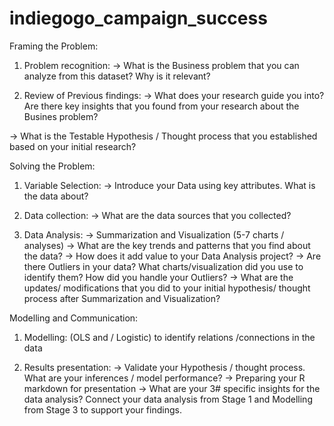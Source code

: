 # indiegogo_campaign_success

Framing the Problem:

1. Problem recognition:
  -> What is the Business problem that you can analyze from this dataset? Why is it relevant?

2. Review of Previous findings:
  -> What does your research guide you into? Are there key insights that you found from your research about the Busines problem?

  -> What is the Testable Hypothesis / Thought process that you established based on your initial research? 

Solving the Problem:

1. Variable Selection: 
  -> Introduce your Data using key attributes. What is the data about?

2. Data collection: 
  -> What are the data sources that you collected?

3. Data Analysis: 
  -> Summarization and Visualization (5-7 charts / analyses)
  -> What are the key trends and patterns that you find about the data?
  -> How does it add value to your Data Analysis project?
  -> Are there Outliers in your data? What charts/visualization did you use to identify them? How did you handle your Outliers?
  -> What are the updates/ modifications that you did to your initial hypothesis/ thought process after Summarization and Visualization?

Modelling and Communication:

1. Modelling: (OLS and / Logistic) to identify relations /connections in the data

2. Results presentation:
  -> Validate your Hypothesis / thought process. What are your inferences / model performance?
  -> Preparing your R markdown for presentation
  -> What are your 3# specific insights for the data analysis? Connect your data analysis from Stage 1 and Modelling from Stage 3 to support your findings.
